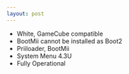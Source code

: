 ```yaml
---
layout: post
---
```

* White, GameCube compatible
* BootMii cannot be installed as Boot2
* Priiloader, BootMii
* System Menu 4.3U
* Fully Operational
